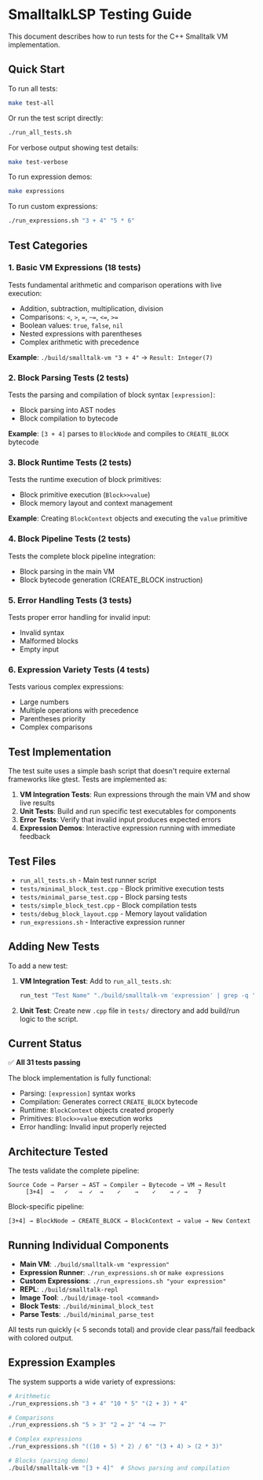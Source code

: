 # SmalltalkLSP Testing Guide

This document describes how to run tests for the C++ Smalltalk VM implementation.

## Quick Start

To run all tests:

```bash
make test-all
```

Or run the test script directly:

```bash
./run_all_tests.sh
```

For verbose output showing test details:

```bash
make test-verbose
```

To run expression demos:

```bash
make expressions
```

To run custom expressions:

```bash
./run_expressions.sh "3 + 4" "5 * 6"
```

## Test Categories

### 1. Basic VM Expressions (18 tests)
Tests fundamental arithmetic and comparison operations with live execution:
- Addition, subtraction, multiplication, division
- Comparisons: `<`, `>`, `=`, `~=`, `<=`, `>=`
- Boolean values: `true`, `false`, `nil`
- Nested expressions with parentheses
- Complex arithmetic with precedence

**Example**: `./build/smalltalk-vm "3 + 4"` → `Result: Integer(7)`

### 2. Block Parsing Tests (2 tests)
Tests the parsing and compilation of block syntax `[expression]`:
- Block parsing into AST nodes
- Block compilation to bytecode

**Example**: `[3 + 4]` parses to `BlockNode` and compiles to `CREATE_BLOCK` bytecode

### 3. Block Runtime Tests (2 tests)
Tests the runtime execution of block primitives:
- Block primitive execution (`Block>>value`)
- Block memory layout and context management

**Example**: Creating `BlockContext` objects and executing the `value` primitive

### 4. Block Pipeline Tests (2 tests)
Tests the complete block pipeline integration:
- Block parsing in the main VM
- Block bytecode generation (CREATE_BLOCK instruction)

### 5. Error Handling Tests (3 tests)
Tests proper error handling for invalid input:
- Invalid syntax
- Malformed blocks
- Empty input

### 6. Expression Variety Tests (4 tests)
Tests various complex expressions:
- Large numbers
- Multiple operations with precedence
- Parentheses priority
- Complex comparisons

## Test Implementation

The test suite uses a simple bash script that doesn't require external frameworks like gtest. Tests are implemented as:

1. **VM Integration Tests**: Run expressions through the main VM and show live results
2. **Unit Tests**: Build and run specific test executables for components
3. **Error Tests**: Verify that invalid input produces expected errors
4. **Expression Demos**: Interactive expression running with immediate feedback

## Test Files

- `run_all_tests.sh` - Main test runner script
- `tests/minimal_block_test.cpp` - Block primitive execution tests
- `tests/minimal_parse_test.cpp` - Block parsing tests
- `tests/simple_block_test.cpp` - Block compilation tests
- `tests/debug_block_layout.cpp` - Memory layout validation
- `run_expressions.sh` - Interactive expression runner

## Adding New Tests

To add a new test:

1. **VM Integration Test**: Add to `run_all_tests.sh`:
   ```bash
   run_test "Test Name" "./build/smalltalk-vm 'expression' | grep -q 'expected_output'"
   ```

2. **Unit Test**: Create new `.cpp` file in `tests/` directory and add build/run logic to the script.

## Current Status

✅ **All 31 tests passing**

The block implementation is fully functional:
- Parsing: `[expression]` syntax works
- Compilation: Generates correct `CREATE_BLOCK` bytecode
- Runtime: `BlockContext` objects created properly
- Primitives: `Block>>value` execution works
- Error handling: Invalid input properly rejected

## Architecture Tested

The tests validate the complete pipeline:

```
Source Code → Parser → AST → Compiler → Bytecode → VM → Result
     [3+4]  →   ✓   →  ✓  →    ✓    →    ✓    → ✓ →   7
```

Block-specific pipeline:
```
[3+4] → BlockNode → CREATE_BLOCK → BlockContext → value → New Context
```

## Running Individual Components

- **Main VM**: `./build/smalltalk-vm "expression"`
- **Expression Runner**: `./run_expressions.sh` or `make expressions`
- **Custom Expressions**: `./run_expressions.sh "your expression"`
- **REPL**: `./build/smalltalk-repl`
- **Image Tool**: `./build/image-tool <command>`
- **Block Tests**: `./build/minimal_block_test`
- **Parse Tests**: `./build/minimal_parse_test`

All tests run quickly (< 5 seconds total) and provide clear pass/fail feedback with colored output.

## Expression Examples

The system supports a wide variety of expressions:

```bash
# Arithmetic
./run_expressions.sh "3 + 4" "10 * 5" "(2 + 3) * 4"

# Comparisons  
./run_expressions.sh "5 > 3" "2 = 2" "4 ~= 7"

# Complex expressions
./run_expressions.sh "((10 + 5) * 2) / 6" "(3 + 4) > (2 * 3)"

# Blocks (parsing demo)
./build/smalltalk-vm "[3 + 4]"  # Shows parsing and compilation
```